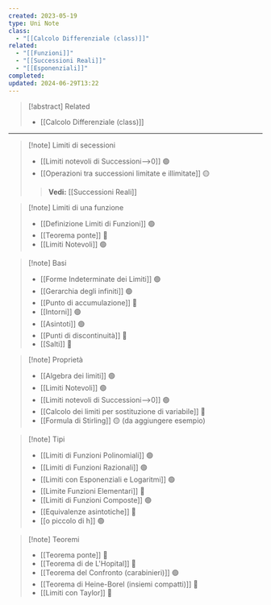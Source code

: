 ```yaml
---
created: 2023-05-19
type: Uni Note
class:
  - "[[Calcolo Differenziale (class)]]"
related:
  - "[[Funzioni]]"
  - "[[Successioni Reali]]"
  - "[[Esponenziali]]"
completed: 
updated: 2024-06-29T13:22
---
```


>[!abstract] Related
>- [[Calcolo Differenziale (class)]]

---

>[!note] Limiti di secessioni
>- [[Limiti notevoli di Successioni-->0]] 🟢
>- [[Operazioni tra successioni limitate e illimitate]] 🟡
>
>>**Vedi:** [[Successioni Reali]]

>[!note] Limiti di una funzione
>- [[Definizione Limiti di Funzioni]] 🟢
>- [[Teorema ponte]] 🔴
>- [[Limiti Notevoli]] 🟢

>[!note] Basi
>- [[Forme Indeterminate dei Limiti]] 🟢
>- [[Gerarchia degli infiniti]] 🟢
>- [[Punto di accumulazione]] 🔴
>- [[Intorni]] 🟢
>- [[Asintoti]] 🟢
>- [[Punti di discontinuità]] 🔴
>- [[Salti]] 🔴

>[!note] Proprietà
>- [[Algebra dei limiti]] 🟢
>- [[Limiti Notevoli]] 🟢
>- [[Limiti notevoli di Successioni-->0]] 🟢
>- [[Calcolo dei limiti per sostituzione di variabile]] 🔴
>- [[Formula di Stirling]] 🟡 (da aggiungere esempio)

>[!note] Tipi
>- [[Limiti di Funzioni Polinomiali]] 🟢
>- [[Limiti di Funzioni Razionali]] 🟢
>- [[Limiti con Esponenziali e Logaritmi]] 🟢
>- [[Limite Funzioni Elementari]] 🔴
>- [[Limiti di Funzioni Composte]] 🟢
>- [[Equivalenze asintotiche]] 🔴
>- [[o piccolo di h]] 🟢

>[!note] Teoremi
>- [[Teorema ponte]] 🔴
>- [[Teorema di de L'Hopital]] 🔴
>- [[Teorema del Confronto (carabinieri)]] 🟢
>- [[Teorema di Heine-Borel (insiemi compatti)]] 🔴
>- [[Limiti con Taylor]] 🔴